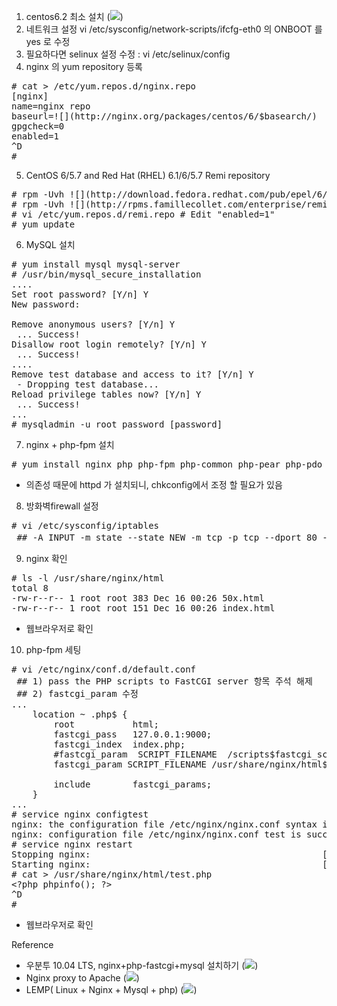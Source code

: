 
1. centos6.2 최소 설치 (![](http://ftp.daum.net/centos/6.2/isos/i386/))
2. 네트워크 설정
vi /etc/sysconfig/network-scripts/ifcfg-eth0 의 ONBOOT 를 yes 로 수정
3. 필요하다면 selinux 설정 수정 : vi /etc/selinux/config
4. nginx 의 yum repository 등록
<pre># cat &gt; /etc/yum.repos.d/nginx.repo
[nginx]
name=nginx repo
baseurl=![](http://nginx.org/packages/centos/6/$basearch/)
gpgcheck=0
enabled=1
^D
#</pre>
5. CentOS 6/5.7 and Red Hat (RHEL) 6.1/6/5.7 Remi repository
<pre># rpm -Uvh ![](http://download.fedora.redhat.com/pub/epel/6/i386/epel-release-6-5.noarch.rpm)
# rpm -Uvh ![](http://rpms.famillecollet.com/enterprise/remi-release-6.rpm)
# vi /etc/yum.repos.d/remi.repo # Edit "enabled=1"
# yum update</pre>
6. MySQL 설치
<pre># yum install mysql mysql-server
# /usr/bin/mysql_secure_installation 
....
Set root password? [Y/n] Y
New password: 

Remove anonymous users? [Y/n] Y
 ... Success!
Disallow root login remotely? [Y/n] Y
 ... Success!
.... 
Remove test database and access to it? [Y/n] Y
 - Dropping test database...
Reload privilege tables now? [Y/n] Y
 ... Success!
...
# mysqladmin -u root password [password]</pre>
7. nginx + php-fpm 설치
<pre># yum install nginx php php-fpm php-common php-pear php-pdo php-mysql php-pgsql php-pecl-memcache php-gd php-mbstring php-mcrypt php-xml</pre>
* 의존성 때문에 httpd 가 설치되니, chkconfig에서 조정 할 필요가 있음
8. 방화벽firewall 설정
<pre># vi /etc/sysconfig/iptables
 ## -A INPUT -m state --state NEW -m tcp -p tcp --dport 80 -j ACCEPT 추가</pre>
9. nginx 확인
<pre># ls -l /usr/share/nginx/html
total 8
-rw-r--r-- 1 root root 383 Dec 16 00:26 50x.html
-rw-r--r-- 1 root root 151 Dec 16 00:26 index.html</pre>
* 웹브라우저로 확인

10. php-fpm 세팅
<pre># vi /etc/nginx/conf.d/default.conf
 ## 1) pass the PHP scripts to FastCGI server 항목 주석 해제 
 ## 2) fastcgi_param 수정 
...
    location ~ .php$ {
        root           html;
        fastcgi_pass   127.0.0.1:9000;
        fastcgi_index  index.php;
        #fastcgi_param  SCRIPT_FILENAME  /scripts$fastcgi_script_name;
        fastcgi_param SCRIPT_FILENAME /usr/share/nginx/html$fastcgi_script_name;

        include        fastcgi_params;
    }
...
# service nginx configtest
nginx: the configuration file /etc/nginx/nginx.conf syntax is ok
nginx: configuration file /etc/nginx/nginx.conf test is successful
# service nginx restart 
Stopping nginx:                                            [  OK  ]
Starting nginx:                                            [  OK  ]
# cat &gt; /usr/share/nginx/html/test.php
&lt;?php phpinfo(); ?&gt;
^D
#</pre>
* 웹브라우저로 확인

Reference
* 우분투 10.04 LTS, nginx+php-fastcgi+mysql 설치하기 (![](http://folderfile.net/xe/2028))
* Nginx proxy to Apache (![](http://groups.drupal.org/node/50168))
* LEMP( Linux + Nginx + Mysql + php) (![](http://www.if-not-true-then-false.com/2011/lemp-on-fedora-centos-red-hat-rhel-linux-nginx-mysql-php-fpm/))
